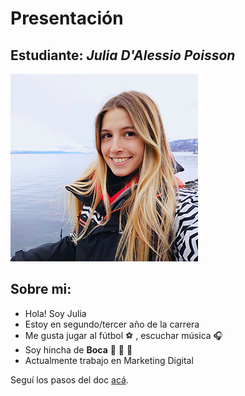 # Presentación

## Estudiante: _Julia D'Alessio Poisson_

![mi foto](juliadp.jpg)

## Sobre mi: 
* Hola! Soy Julia
* Estoy en segundo/tercer año de la carrera
* Me gusta jugar al fútbol :soccer:	, escuchar música :headphones:
* Soy hincha de **Boca** :blue_heart: :yellow_heart: :blue_heart:	
* Actualmente trabajo en Marketing Digital

Seguí los pasos del doc [acá](https://docs.google.com/document/d/e/2PACX-1vTNHQ5dzaVFhKPd4UxLOGhZa9Ix_bDgpyIftq4gqzz7674dHmHkcH2oH9TpQ_TsghZkiSPBoUm2ftzM/pub).
